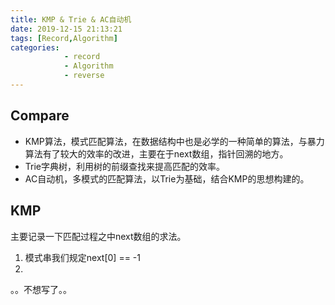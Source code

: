 ```yaml
---
title: KMP & Trie & AC自动机
date: 2019-12-15 21:13:21
tags: [Record,Algorithm]
categories: 
            - record
            - Algorithm
            - reverse
---
```


## Compare

+ KMP算法，模式匹配算法，在数据结构中也是必学的一种简单的算法，与暴力算法有了较大的效率的改进，主要在于next数组，指针回溯的地方。
+ Trie字典树，利用树的前缀查找来提高匹配的效率。
+ AC自动机，多模式的匹配算法，以Trie为基础，结合KMP的思想构建的。

## KMP

主要记录一下匹配过程之中next数组的求法。
1. 模式串我们规定next[0] == -1
2. 

。。不想写了。。

